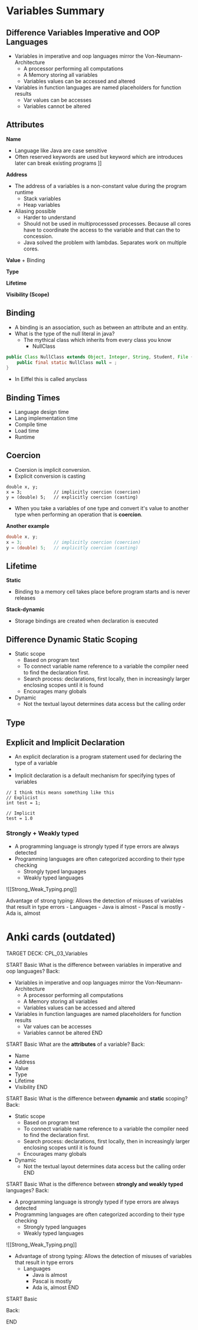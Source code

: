 # Variables Summary 
## Difference Variables Imperative and OOP Languages 
- Variables in imperative and oop languages mirror the Von-Neumann-Architecture
	- A processor performing all computations
	- A Memory storing all variables
	- Variables values can be accessed and altered 
- Variables in function languages are named placeholders for function results
	- Var values can be accesses 
	- Variables cannot be altered 

## Attributes 
**Name** 
- Language like Java are case sensitive
- Often reserved keywords are used but keyword which are introduces later can break existing programs ]]
	
**Address**
- The address of a variables is a non-constant value during the program runtime 
	- Stack variables 
	- Heap variables 
- Aliasing possible 
	- Harder to understand 
	- Should not be used in multiprocesssed processes. Because all cores have to coordinate the access to the variable and that can the to concession.  
	- Java solved the problem with lambdas. Separates work on multiple cores. 

**Value** + Binding 

**Type**

**Lifetime**

**Visibility (Scope)**

## Binding 
- A binding is an association, such as between an attribute and an entity. 
- What is the type of the null literal in java? 
	- The mythical class which inherits from every class you know 
		- NullClass

```java
public Class NullClass extends Object, Integer, String, Student, File {
	public final static NullClass null = ; 
}
```
- In Eiffel this is called anyclass 

## Binding Times 
- Language design time 
- Lang implementation time 
- Compile time 
- Load time 
- Runtime 

## Coercion 
- Coersion is implicit conversion. 
- Explicit conversion is casting 

```
double x, y; 
x = 3;            // implicitly coercion (coercion) 
y = (double) 5;   // explicitly coercion (casting) 
```
- When you take a variables of one type and convert it's value to another type when performing an operation that is **coercion**.

**Another example**
```java
double x, y;
x = 3;            // implicitly coercion (coercion)
y = (double) 5;   // explicitly coercion (casting)
```

## Lifetime 
**Static**
- Binding to a memory cell takes place before program starts and is never releases 

**Stack-dynamic**
- Storage bindings are created when declaration is executed



## Difference Dynamic Static Scoping
- Static scope 
	- Based on program text
	- To connect variable name reference to a variable the compiler need to find the declaration first. 
	- Search process: declarations, first locally, then in increasingly larger enclosing scopes until it is found
	- Encourages many globals
- Dynamic
	- Not the textual layout determines data access but the calling order


## Type
## Explicit and Implicit Declaration 
- An explicit declaration is a program statement used for declaring the type of a variable 
- 
- Implicit declaration is a default mechanism for specifying types of variables 

```
// I think this means something like this 
// Explicist 
int test = 1; 

// Implicit
test = 1.0 
```

### Strongly + Weakly typed 
- A programming language is strongly typed if type errors are always detected
- Programming languages are often categorized according to their type checking
	- Strongly typed languages 
	- Weakly typed languages 
	
![[Strong_Weak_Typing.png]]

Advantage of strong typing: Allows the detection of misuses of variables that result in type errors 
	- Languages
		- Java is almost 
		- Pascal is mostly 
		- Ada is, almost 
		
# Anki cards (outdated)
TARGET DECK: CPL_03_Variables

START
Basic
What is the difference between variables in imperative and oop languages?
Back:
- Variables in imperative and oop languages mirror the Von-Neumann-Architecture
	- A processor performing all computations
	- A Memory storing all variables
	- Variables values can be accessed and altered 
- Variables in function languages are named placeholders for function results
	- Var values can be accesses 
	- Variables cannot be altered 
END

START
Basic
What are the **attributes** of a variable? 
Back:
- Name 
- Address
- Value 
- Type 
- Lifetime 
- Visibility 
END

START
Basic
What is the difference between **dynamic** and **static** scoping?
Back:
- Static scope 
	- Based on program text
	- To connect variable name reference to a variable the compiler need to find the declaration first. 
	- Search process: declarations, first locally, then in increasingly larger enclosing scopes until it is found
	- Encourages many globals
- Dynamic
	- Not the textual layout determines data access but the calling order
END

START
Basic
What is the difference between **strongly and weakly typed** languages? 
Back:
- A programming language is strongly typed if type errors are always detected
- Programming languages are often categorized according to their type checking
	- Strongly typed languages 
	- Weakly typed languages 

![[Strong_Weak_Typing.png]]

- Advantage of strong typing: Allows the detection of misuses of variables that result in type errors 
	- Languages
		- Java is almost 
		- Pascal is mostly 
		- Ada is, almost 
END

START
Basic

Back:

END

